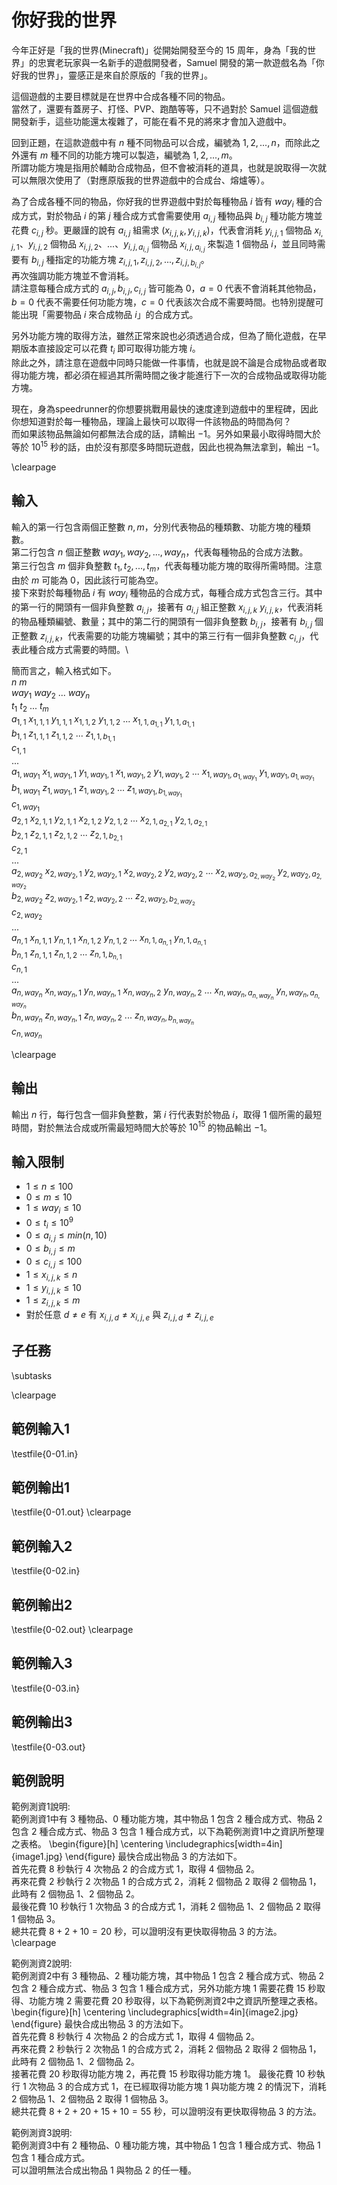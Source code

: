 # 你好我的世界

今年正好是「我的世界(Minecraft)」從開始開發至今的 15 周年，身為「我的世界」的忠實老玩家與一名新手的遊戲開發者，Samuel 開發的第一款遊戲名為「你好我的世界」，靈感正是來自於原版的「我的世界」。

這個遊戲的主要目標就是在世界中合成各種不同的物品。\
當然了，還要有蓋房子、打怪、PVP、跑酷等等，只不過對於 Samuel 這個遊戲開發新手，這些功能還太複雜了，可能在看不見的將來才會加入遊戲中。

回到正題，在這款遊戲中有 $n$ 種不同物品可以合成，編號為 $1,2,...,n$，而除此之外還有 $m$ 種不同的功能方塊可以製造，編號為 $1,2,...,m$。\
所謂功能方塊是指用於輔助合成物品，但不會被消耗的道具，也就是說取得一次就可以無限次使用了（對應原版我的世界遊戲中的合成台、熔爐等）。

為了合成各種不同的物品，你好我的世界遊戲中對於每種物品 $i$ 皆有 $way_i$ 種的合成方式，對於物品 $i$ 的第 $j$ 種合成方式會需要使用 $a_{i,j}$ 種物品與 $b_{i,j}$ 種功能方塊並花費 $c_{i,j}$ 秒。更嚴謹的說有 $a_{i,j}$ 組需求 $(x_{i,j,k},y_{i,j,k})$，代表會消耗 $y_{i,j,1}$ 個物品 $x_{i,j,1}$、$y_{i,j,2}$ 個物品 $x_{i,j,2}$、...、$y_{i,j,a_{i,j}}$ 個物品 $x_{i,j,a_{i,j}}$ 來製造 $1$ 個物品 $i$，並且同時需要有 $b_{i,j}$ 種指定的功能方塊 $z_{i,j,1},z_{i,j,2},...,z_{i,j,b_{i,j}}$。\
再次強調功能方塊並不會消耗。\
請注意每種合成方式的 $a_{i,j},b_{i,j},c_{i,j}$ 皆可能為 $0$，$a=0$ 代表不會消耗其他物品，$b=0$ 代表不需要任何功能方塊，$c=0$ 代表該次合成不需要時間。也特別提醒可能出現「需要物品 $i$ 來合成物品 $i$」的合成方式。

另外功能方塊的取得方法，雖然正常來說也必須透過合成，但為了簡化遊戲，在早期版本直接設定可以花費 $t_i$ 即可取得功能方塊 $i$。\
除此之外，請注意在遊戲中同時只能做一件事情，也就是說不論是合成物品或者取得功能方塊，都必須在經過其所需時間之後才能進行下一次的合成物品或取得功能方塊。

現在，身為speedrunner的你想要挑戰用最快的速度達到遊戲中的里程碑，因此你想知道對於每一種物品，理論上最快可以取得一件該物品的時間為何？\
而如果該物品無論如何都無法合成的話，請輸出 $-1$。另外如果最小取得時間大於等於 $10^{15}$ 秒的話，由於沒有那麼多時間玩遊戲，因此也視為無法拿到，輸出 $-1$。

\clearpage

## 輸入
輸入的第一行包含兩個正整數 $n,m$，分別代表物品的種類數、功能方塊的種類數。\
第二行包含 $n$ 個正整數 $way_1,way_2,...,way_n$，代表每種物品的合成方法數。\
第三行包含 $m$ 個非負整數 $t_1,t_2,...,t_m$，代表每種功能方塊的取得所需時間。注意由於 $m$ 可能為 $0$，因此該行可能為空。\
接下來對於每種物品 $i$ 有 $way_i$ 種物品的合成方式，每種合成方式包含三行。其中的第一行的開頭有一個非負整數 $a_{i,j}$，接著有 $a_{i,j}$ 組正整數 $x_{i,j,k}$ $y_{i,j,k}$，代表消耗的物品種類編號、數量；其中的第二行的開頭有一個非負整數 $b_{i,j}$，接著有 $b_{i,j}$ 個正整數 $z_{i,j,k}$，代表需要的功能方塊編號；其中的第三行有一個非負整數 $c_{i,j}$，代表此種合成方式需要的時間。\

簡而言之，輸入格式如下。\
$n$ $m$\
$way_1$ $way_2$ ... $way_n$\
$t_1$ $t_2$ ... $t_m$\
$a_{1,1}$ $x_{1,1,1}$ $y_{1,1,1}$ $x_{1,1,2}$ $y_{1,1,2}$ ... $x_{1,1,a_{1,1}}$ $y_{1,1,a_{1,1}}$\
$b_{1,1}$ $z_{1,1,1}$ $z_{1,1,2}$ ... $z_{1,1,b_{1,1}}$\
$c_{1,1}$\
...\
$a_{1,way_1}$ $x_{1,way_1,1}$ $y_{1,way_1,1}$ $x_{1,way_1,2}$ $y_{1,way_1,2}$ ... $x_{1,way_1,a_{1,way_1}}$ $y_{1,way_1,a_{1,way_1}}$\
$b_{1,way_1}$ $z_{1,way_1,1}$ $z_{1,way_1,2}$ ... $z_{1,way_1,b_{1,way_1}}$\
$c_{1,way_1}$\
$a_{2,1}$ $x_{2,1,1}$ $y_{2,1,1}$ $x_{2,1,2}$ $y_{2,1,2}$ ... $x_{2,1,a_{2,1}}$ $y_{2,1,a_{2,1}}$\
$b_{2,1}$ $z_{2,1,1}$ $z_{2,1,2}$ ... $z_{2,1,b_{2,1}}$\
$c_{2,1}$\
...\
$a_{2,way_2}$ $x_{2,way_2,1}$ $y_{2,way_2,1}$ $x_{2,way_2,2}$ $y_{2,way_2,2}$ ... $x_{2,way_2,a_{2,way_2}}$ $y_{2,way_2,a_{2,way_2}}$\
$b_{2,way_2}$ $z_{2,way_2,1}$ $z_{2,way_2,2}$ ... $z_{2,way_2,b_{2,way_2}}$\
$c_{2,way_2}$\
...\
$a_{n,1}$ $x_{n,1,1}$ $y_{n,1,1}$ $x_{n,1,2}$ $y_{n,1,2}$ ... $x_{n,1,a_{n,1}}$ $y_{n,1,a_{n,1}}$\
$b_{n,1}$ $z_{n,1,1}$ $z_{n,1,2}$ ... $z_{n,1,b_{n,1}}$\
$c_{n,1}$\
...\
$a_{n,way_n}$ $x_{n,way_n,1}$ $y_{n,way_n,1}$ $x_{n,way_n,2}$ $y_{n,way_n,2}$ ... $x_{n,way_n,a_{n,way_n}}$ $y_{n,way_n,a_{n,way_n}}$\
$b_{n,way_n}$ $z_{n,way_n,1}$ $z_{n,way_n,2}$ ... $z_{n,way_n,b_{n,way_n}}$\
$c_{n,way_n}$

\clearpage

## 輸出
輸出 $n$ 行，每行包含一個非負整數，第 $i$ 行代表對於物品 $i$，取得 $1$ 個所需的最短時間，對於無法合成或所需最短時間大於等於 $10^{15}$ 的物品輸出 $-1$。

## 輸入限制
 - $1\le n\le 100$
 - $0\le m\le 10$
 - $1\le way_i\le 10$
 - $0\le t_i\le 10^9$
 - $0\le a_{i,j}\le min(n,10)$
 - $0\le b_{i,j}\le m$
 - $0\le c_{i,j}\le 100$
 - $1\le x_{i,j,k}\le n$
 - $1\le y_{i,j,k}\le 10$
 - $1\le z_{i,j,k}\le m$
 - 對於任意 $d\ne e$ 有 $x_{i,j,d}\ne x_{i,j,e}$ 與 $z_{i,j,d}\ne z_{i,j,e}$

## 子任務
\subtasks

\clearpage

## 範例輸入1
\testfile{0-01.in}

## 範例輸出1
\testfile{0-01.out}
\clearpage

## 範例輸入2
\testfile{0-02.in}

## 範例輸出2
\testfile{0-02.out}
\clearpage

## 範例輸入3
\testfile{0-03.in}

## 範例輸出3
\testfile{0-03.out}

## 範例說明
範例測資1說明:\
範例測資1中有 $3$ 種物品、$0$ 種功能方塊，其中物品 $1$ 包含 $2$ 種合成方式、物品 $2$ 包含 $2$ 種合成方式、物品 $3$ 包含 $1$ 種合成方式，以下為範例測資1中之資訊所整理之表格。
\begin{figure}[h]
\centering
\includegraphics[width=4in]{image1.jpg}
\end{figure}
最快合成出物品 $3$ 的方法如下。\
首先花費 $8$ 秒執行 $4$ 次物品 $2$ 的合成方式 $1$，取得 $4$ 個物品 $2$。\
再來花費 $2$ 秒執行 $2$ 次物品 $1$ 的合成方式 $2$，消耗 $2$ 個物品 $2$ 取得 $2$ 個物品 $1$，此時有 $2$ 個物品 $1$、$2$ 個物品 $2$。\
最後花費 $10$ 秒執行 $1$ 次物品 $3$ 的合成方式 $1$，消耗 $2$ 個物品 $1$、$2$ 個物品 $2$ 取得 $1$ 個物品 $3$。\
總共花費 $8+2+10=20$ 秒，可以證明沒有更快取得物品 $3$ 的方法。
\clearpage

範例測資2說明:\
範例測資2中有 $3$ 種物品、$2$ 種功能方塊，其中物品 $1$ 包含 $2$ 種合成方式、物品 $2$ 包含 $2$ 種合成方式、物品 $3$ 包含 $1$ 種合成方式，另外功能方塊 $1$ 需要花費 $15$ 秒取得、功能方塊 $2$ 需要花費 $20$ 秒取得，以下為範例測資2中之資訊所整理之表格。
\begin{figure}[h]
\centering
\includegraphics[width=4in]{image2.jpg}
\end{figure}
最快合成出物品 $3$ 的方法如下。\
首先花費 $8$ 秒執行 $4$ 次物品 $2$ 的合成方式 $1$，取得 $4$ 個物品 $2$。\
再來花費 $2$ 秒執行 $2$ 次物品 $1$ 的合成方式 $2$，消耗 $2$ 個物品 $2$ 取得 $2$ 個物品 $1$，此時有 $2$ 個物品 $1$、$2$ 個物品 $2$。\
接著花費 $20$ 秒取得功能方塊 $2$，再花費 $15$ 秒取得功能方塊 $1$。
最後花費 $10$ 秒執行 $1$ 次物品 $3$ 的合成方式 $1$，在已經取得功能方塊 $1$ 與功能方塊 $2$ 的情況下，消耗 $2$ 個物品 $1$、$2$ 個物品 $2$ 取得 $1$ 個物品 $3$。\
總共花費 $8+2+20+15+10=55$ 秒，可以證明沒有更快取得物品 $3$ 的方法。

範例測資3說明:\
範例測資3中有 $2$ 種物品、$0$ 種功能方塊，其中物品 $1$ 包含 $1$ 種合成方式、物品 $1$ 包含 $1$ 種合成方式。\
可以證明無法合成出物品 $1$ 與物品 $2$ 的任一種。